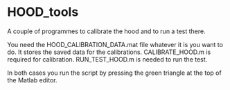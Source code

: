 # HOOD_tools
A couple of programmes to calibrate the hood and to run a test there.

You need the HOOD_CALIBRATION_DATA.mat file whatever it is you want to do. It stores the saved data for the calibrations.
CALIBRATE_HOOD.m is required for calibration.
RUN_TEST_HOOD.m is needed to run the test.

In both cases you run the script by pressing the green triangle at the top of the Matlab editor.
